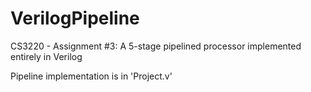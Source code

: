 # VerilogPipeline
CS3220 - Assignment #3: A 5-stage pipelined processor implemented entirely in Verilog

Pipeline implementation is in 'Project.v'
